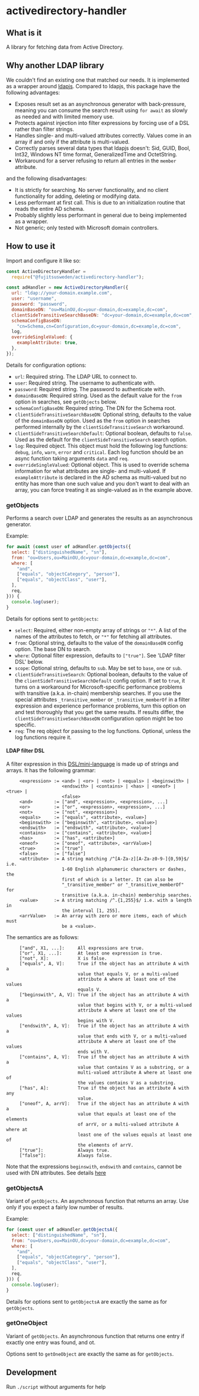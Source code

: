 # activedirectory-handler

## What is it

A library for fetching data from Active Directory.

## Why another LDAP library

We couldn't find an existing one that matched our needs.
It is implemented as a wrapper around [ldapjs](http://ldapjs.org/).
Compared to ldapjs, this package have the following advantages:

* Exposes result set as an asynchronous generator with back-pressure, meaning you can consume the search result using `for await` as slowly as needed and with limited memory use.
* Protects against injection into filter expressions by forcing use of a DSL rather than filter strings.
* Handles single- and multi-valued attributes correctly.
  Values come in an array if and only if the attribute is multi-valued.
* Correctly parses several data types that ldapjs doesn't:
  Sid, GUID, Bool, Int32, Windows NT time format, GeneralizedTime and OctetString.
* Workaround for a server refusing to return all entries in the `member` attribute.

and the following disadvantages:

* It is strictly for searching. No server functionality, and no client functionality for adding, deleting or modifying data.
* Less performant at first call. This is due to an initialization routine that reads the entire AD schema.
* Probably slightly less performant in general due to being implemented as a wrapper.
* Not generic; only tested with Microsoft domain controllers.

## How to use it

Import and configure it like so:
```js
const ActiveDirectoryHandler =
  require("@fujitsusweden/activedirectory-handler");

const adHandler = new ActiveDirectoryHandler({
  url: "ldap://your-domain.example.com",
  user: "username",
  password: "password",
  domainBaseDN: "ou=MainOU,dc=your-domain,dc=example,dc=com",
  clientSideTransitiveSearchBaseDN: "dc=your-domain,dc=example,dc=com",
  schemaConfigBaseDN:
    "cn=Schema,cn=Configuration,dc=your-domain,dc=example,dc=com",
  log,
  overrideSingleValued: {
    exampleAttribute: true,
  },
});
```

Details for configuration options:

* `url`:
  Required string.
  The LDAP URL to connect to.
* `user`:
  Required string.
  The username to authenticate with.
* `password`:
  Required string.
  The password to authenticate with.
* `domainBaseDN`:
  Required string.
  Used as the default value for the `from` option in searches, see `getObjects` below.
* `schemaConfigBaseDN`:
  Required string.
  The DN for the Schema root.
* `clientSideTransitiveSearchBaseDN`:
  Optional string, defaults to the value of the `domainBaseDN` option.
  Used as the `from` option in searches performed internally by the `clientSideTransitiveSearch` workaround.
* `clientSideTransitiveSearchDefault`:
  Optional boolean, defaults to `false`.
  Used as the default for the `clientSideTransitiveSearch` search option.
* `log`:
  Required object.
  This object must hold the following log functions: `debug`, `info`, `warn`, `error` and `critical`.
  Each log function should be an async function taking arguments `data` and `req`.
* `overrideSingleValued`:
  Optional object.
  This is used to override schema information for what attributes are single- and multi-valued.
  If `exampleAttribute` is declared in the AD schema as multi-valued but no entity has more than one such value and you don't want to deal with an array, you can force treating it as single-valued as in the example above.

### getObjects

Performs a search over LDAP and generates the results as an asynchronous generator.

Example:

```js
for await (const user of adHandler.getObjects({
  select: ["distinguishedName", "sn"],
  from: "ou=Users,ou=MainOU,dc=your-domain,dc=example,dc=com",
  where: [
    "and",
    ["equals", "objectCategory", "person"],
    ["equals", "objectClass", "user"],
  ],
  req,
})) {
  console.log(user);
}
```

Details for options sent to `getObjects`:

* `select`:
  Required, either non-empty array of strings or `"*"`.
  A list of the names of the attributes to fetch, or `"*"` for fetching all attributes.
* `from`:
  Optional string, defaults to the value of the `domainBaseDN` config option.
  The base DN to search.
* `where`:
  Optional filter expression, defaults to `["true"]`.
  See 'LDAP filter DSL' below.
* `scope`:
  Optional string, defaults to `sub`.
  May be set to `base`, `one` or `sub`.
* `clientSideTransitiveSearch`:
  Optional boolean, defaults to the value of the `clientSideTransitiveSearchDefault` config option.
  If set to `true`, it turns on a workaround for Microsoft-specific performance problems with transitive (a.k.a. in-chain) membership searches.
  If you use the special attributes `_transitive_member` or `_transitive_memberOf` in a filter expression and experience performance problems, turn this option on and test thoroughly that you get the same results.
  If results differ, the `clientSideTransitiveSearchBaseDN` configuration option might be too specific.
* `req`:
  The req object for passing to the log functions.
  Optional, unless the log functions require it.

#### LDAP filter DSL

A filter expression in this [DSL/mini-language](https://en.wikipedia.org/wiki/Domain-specific_language) is made up of strings and arrays.
It has the following grammar:

```
     <expression> := <and> | <or> | <not> | <equals> | <beginswith> |
                     <endswith> | <contains> | <has> | <oneof> | <true> |
                     <false>
     <and>        := ["and", <expression>, <expression>, ...]
     <or>         := ["or", <expression>, <expression>, ...]
     <not>        := ["not", <expression>]
     <equals>     := ["equals", <attribute>, <value>]
     <beginswith> := ["beginswith", <attribute>, <value>]
     <endswith>   := ["endswith", <attribute>, <value>]
     <contains>   := ["contains", <attribute>, <value>]
     <has>        := ["has", <attribute>]
     <oneof>      := ["oneof", <attribute>, <arrValue>]
     <true>       := ["true"]
     <false>      := ["false"]
     <attribute>  := A string matching /^[A-Za-z][A-Za-z0-9-]{0,59}$/ i.e.
                     1-60 English alphanumeric characters or dashes, the
                     first of which is a letter. It can also be
                     "_transitive_member" or "_transitive_memberOf" for
                     transitive (a.k.a. in-chain) membership searches.
     <value>      := A string matching /^.{1,255}$/ i.e. with a length in
                     the interval [1, 255].
     <arrValue>   := An array with zero or more items, each of which must
                     be a <value>.
```

The semantics are as follows:

```
     ["and", X1, ...]:     All expressions are true.
     ["or", X1, ...]:      At least one expression is true.
     ["not", X]:           X is false.
     ["equals", A, V]:     True if the object has an attribute A with a
                           value that equals V, or a multi-valued
                           attribute A where at least one of the values
                           equals V.
     ["beginswith", A, V]: True if the object has an attribute A with a
                           value that begins with V, or a multi-valued
                           attribute A where at least one of the values
                           begins with V.
     ["endswith", A, V]:   True if the object has an attribute A with a
                           value that ends with V, or a multi-valued
                           attribute A where at least one of the values
                           ends with V.
     ["contains", A, V]:   True if the object has an attribute A with a
                           value that contains V as a substring, or a
                           multi-valued attribute A where at least one of
                           the values contains V as a substring.
     ["has", A]:           True if the object has an attribute A with any
                           value.
     ["oneof", A, arrV]:   True if the object has an attribute A with a
                           value that equals at least one of the elements
                           of arrV, or a multi-valued attribute A where at
                           least one of the values equals at least one of
                           the elements of arrV.
     ["true"]:             Always true.
     ["false"]:            Always false.
```

Note that the expressions `beginswith`, `endswith` and `contains`, cannot be used with DN attributes. See details [here](https://social.technet.microsoft.com/wiki/contents/articles/5392.active-directory-ldap-syntax-filters.aspx)

### getObjectsA

Variant of `getObjects`.
An asynchronous function that returns an array.
Use only if you expect a fairly low number of results.

Example:

```js
for (const user of adHandler.getObjectsA({
  select: ["distinguishedName", "sn"],
  from: "ou=Users,ou=MainOU,dc=your-domain,dc=example,dc=com",
  where: [
    "and",
    ["equals", "objectCategory", "person"],
    ["equals", "objectClass", "user"],
  ],
  req,
})) {
  console.log(user);
}
```

Details for options sent to `getObjectsA` are exactly the same as for `getObjects`.

### getOneObject

Variant of `getObjects`.
An asynchronous function that returns one entry if exactly one entry was found, and ot.

Options sent to `getOneObject` are exactly the same as for `getObjects`.

## Development

Run `./script` without arguments for help
